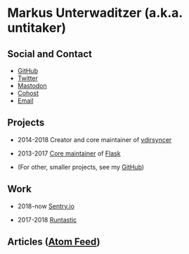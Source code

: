 <h1 id="brand">Markus <span id="surname">Unterwaditzer</span> (a.k.a. untitaker)</h1>

<script>
var surnames = [
    "Unterwaditzer",
    "Underwhat'sit",
    "Underwhatever",
    "Underwater",
];
var surnameIndex = 0;
document.getElementById("surname").onclick = function() {
    surnameIndex = (surnameIndex + 1) % surnames.length;
    this.innerText = surnames[surnameIndex];
};
</script>

## Social and Contact

* <a href="https://github.com/untitaker">GitHub</a>
* <a href="https://twitter.com/untitaker">Twitter</a>
* <a href="https://woodland.cafe/@untitaker" rel="me">Mastodon</a>
* <a href="https://cohost.org/untitaker">Cohost</a>
* <a href="mailto:markus@unterwaditzer.net">Email</a>

## Projects

<div class="timeline">

* <time>2014-2018</time> Creator and core maintainer of [vdirsyncer](http://vdirsyncer.pimutils.org/en/stable/)

* <time>2013-2017</time> [Core maintainer](https://palletsprojects.com/people/) of [Flask](https://palletsprojects.com/p/flask/)

* (For other, smaller projects, see my [GitHub](https://github.com/untitaker/))

</div>

## Work

<div class="timeline">

* <time>2018-now</time> [Sentry.io](https://sentry.io/)

* <time>2017-2018</time> [Runtastic](https://www.runtastic.com/)

</div>

## Articles (<a href="/feed.xml">Atom Feed</a>)

<ul id="blog-index" class="timeline"></ul>
